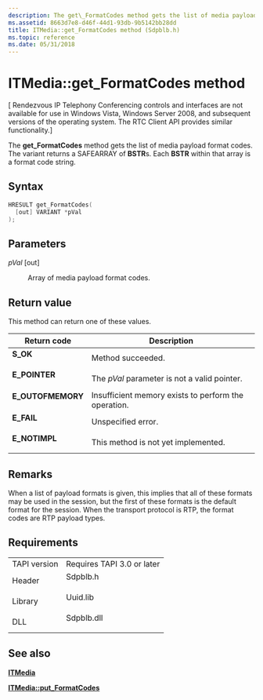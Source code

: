 ```yaml
---
description: The get\_FormatCodes method gets the list of media payload format codes. The variant returns a SAFEARRAY of BSTRs. Each BSTR within that array is a format code string.
ms.assetid: 8663d7e8-d46f-44d1-93db-9b5142bb28dd
title: ITMedia::get_FormatCodes method (Sdpblb.h)
ms.topic: reference
ms.date: 05/31/2018
---
```


# ITMedia::get\_FormatCodes method

\[ Rendezvous IP Telephony Conferencing controls and interfaces are not available for use in Windows Vista, Windows Server 2008, and subsequent versions of the operating system. The RTC Client API provides similar functionality.\]

The **get\_FormatCodes** method gets the list of media payload format codes. The variant returns a SAFEARRAY of **BSTR**s. Each **BSTR** within that array is a format code string.

## Syntax


```C++
HRESULT get_FormatCodes(
  [out] VARIANT *pVal
);
```



## Parameters

<dl> <dt>

*pVal* \[out\]
</dt> <dd>

Array of media payload format codes.

</dd> </dl>

## Return value

This method can return one of these values.



| Return code                                                                                   | Description                                                     |
|-----------------------------------------------------------------------------------------------|-----------------------------------------------------------------|
| <dl> <dt>**S\_OK**</dt> </dl>          | Method succeeded.<br/>                                    |
| <dl> <dt>**E\_POINTER**</dt> </dl>     | The *pVal* parameter is not a valid pointer.<br/>         |
| <dl> <dt>**E\_OUTOFMEMORY**</dt> </dl> | Insufficient memory exists to perform the operation.<br/> |
| <dl> <dt>**E\_FAIL**</dt> </dl>        | Unspecified error.<br/>                                   |
| <dl> <dt>**E\_NOTIMPL**</dt> </dl>     | This method is not yet implemented.<br/>                  |



 

## Remarks

When a list of payload formats is given, this implies that all of these formats may be used in the session, but the first of these formats is the default format for the session. When the transport protocol is RTP, the format codes are RTP payload types.

## Requirements



|                         |                                                                                       |
|-------------------------|---------------------------------------------------------------------------------------|
| TAPI version<br/> | Requires TAPI 3.0 or later<br/>                                                 |
| Header<br/>       | <dl> <dt>Sdpblb.h</dt> </dl>   |
| Library<br/>      | <dl> <dt>Uuid.lib</dt> </dl>   |
| DLL<br/>          | <dl> <dt>Sdpblb.dll</dt> </dl> |



## See also

<dl> <dt>

[**ITMedia**](itmedia.md)
</dt> <dt>

[**ITMedia::put\_FormatCodes**](itmedia-put-formatcodes.md)
</dt> </dl>

 

 




